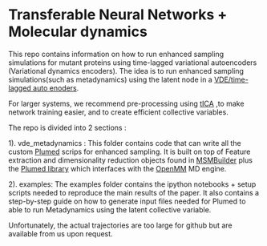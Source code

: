 # Transferable Neural Networks + Molecular dynamics 
This repo contains information on how to run enhanced sampling simulations 
for mutant proteins using time-lagged variational autoencoders (Variational dynamics encoders). 
The idea is to run enhanced sampling simulations(such as metadynamics) using the latent
node in a [VDE/time-lagged auto enoders](https://arxiv.org/abs/1711.08576). 

For larger systems, we recommend pre-processing using [tICA](http://docs.markovmodel.org/lecture_tica.html) ,to make 
network training easier, and to create efficient collective variables. 

The repo is divided into 2 sections :

1). vde_metadynamics : This folder contains code that can write all the custom [Plumed](plumed.github.io) scrips for 
enhanced sampling. It is built on top of Feature extraction and dimensionality reduction objects found in 
[MSMBuilder](https://github.com/msmbuilder/msmbuilder) plus the [Plumed library](plumed.github.io) which 
interfaces with the [OpenMM](openmm.org) MD engine.  

2). examples: The examples folder contains the ipython notebooks + 
setup scripts needed to reproduce the main results of the paper. It also contains a step-by-step guide on how to 
generate input files needed for Plumed to able to run Metadynamics using the latent collective variable. 

Unfortunately, the actual trajectories are too large for github but are available from us upon
request. 
